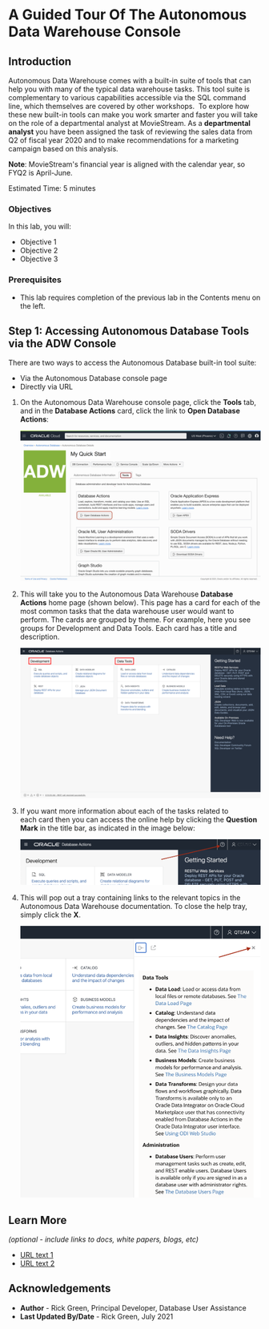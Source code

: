 # A Guided Tour Of The Autonomous Data Warehouse Console

## Introduction

Autonomous Data Warehouse comes with a built-in suite of tools that can help you with many of the typical data warehouse tasks. This tool suite is complementary to various capabilities accessible via the SQL command line, which themselves are covered by other workshops.  To explore how these new built-in tools can make you work smarter and faster you will take on the role of a departmental analyst at MovieStream. As a **departmental analyst** you have been assigned the task of reviewing the sales data from Q2 of fiscal year 2020 and to make recommendations for a marketing campaign based on this analysis.

  **Note**: MovieStream's financial year is aligned with the calendar year, so FYQ2 is April-June.

Estimated Time: 5 minutes

### Objectives <optional>

In this lab, you will:
* Objective 1
* Objective 2
* Objective 3

### Prerequisites
- This lab requires completion of the previous lab in the Contents menu on the left.

## **Step 1**: Accessing Autonomous Database Tools via the ADW Console

There are two ways to access the Autonomous Database built-in tool suite:

* Via the Autonomous Database console page
* Directly via URL

1. On the Autonomous Data Warehouse console page, click the **Tools** tab, and in the **Database Actions** card, click the link to **Open Database Actions**:

    ![ALT text is not available for this image](images/2879072598.png)

2. This will take you to the Autonomous Data Warehouse **Database Actions** home page (shown below). This page has a card for each of the most common tasks that the data warehouse user would want to perform. The cards are grouped by theme. For example, here you see groups for Development and Data Tools. Each card has a title and description.  

    ![ALT text is not available for this image](images/2879071279.png)

3. If you want more information about each of the tasks related to each card then you can access the online help by clicking the **Question Mark** in the title bar, as indicated in the image below:

    ![ALT text is not available for this image](images/2879071281.png)

4. This will pop out a tray containing links to the relevant topics in the Autonomous Data Warehouse documentation. To close the help tray, simply click the  **X**.

    ![ALT text is not available for this image](images/2879071282.png)

## Learn More

*(optional - include links to docs, white papers, blogs, etc)*

* [URL text 1](http://docs.oracle.com)
* [URL text 2](http://docs.oracle.com)

## Acknowledgements
* **Author** - Rick Green, Principal Developer, Database User Assistance
* **Last Updated By/Date** - Rick Green, July 2021
